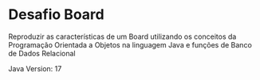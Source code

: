 # Desafio Board
Reproduzir as características de um Board utilizando os conceitos da Programação Orientada a Objetos na linguagem Java e funções de Banco de Dados Relacional

Java Version: 17
